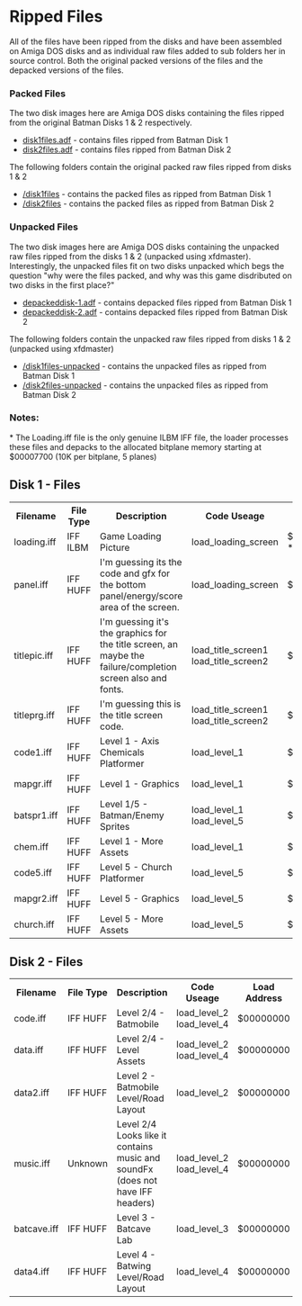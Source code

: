# Ripped Files
All of the files have been ripped from the disks and have been assembled on Amiga DOS disks and as individual raw files added to sub folders her in source control. Both the original packed versions of the files and the depacked versions of the files.

### Packed Files
The two disk images here are Amiga DOS disks containing the files ripped from the original Batman Disks 1 & 2 respectively.
 - [disk1files.adf](./disk1files.adf) - contains files ripped from Batman Disk 1
 - [disk2files.adf](./disk2files.adf) - contains files ripped from Batman Disk 2 

The following folders contain the original packed raw files ripped from disks 1 & 2
 - [/disk1files](./disk1files/) - contains the packed files as ripped from Batman Disk 1
 - [/disk2files](./disk2files/) - contains the packed files as ripped from Batman Disk 2

### Unpacked Files
The two disk images here are Amiga DOS disks containing the unpacked raw files ripped from the disks 1 & 2 (unpacked using xfdmaster). Interestingly, the unpacked files fit on two disks unpacked which begs the question "why were the files packed, and why was this game disdributed on two disks in the first place?"
- [depackeddisk-1.adf](./depackeddisk-1.adf) - contains depacked files ripped from Batman Disk 1
- [depackeddisk-2.adf](./depackeddisk-2.adf) - contains depacked files ripped from Batman Disk 2

The following folders contain the unpacked raw files ripped from disks 1 & 2 (unpacked using xfdmaster)
 - [/disk1files-unpacked](./disk1files-unpacked/) - contains the unpacked files as ripped from Batman Disk 1
 - [/disk2files-unpacked](./disk2files-unpacked/) - contains the unpacked files as ripped from Batman Disk 2 




### Notes:
\* The Loading.iff file is the only genuine ILBM IFF file, the loader processes these files and depacks to the allocated bitplane memory starting at $00007700 (10K per bitplane, 5 planes)

## Disk 1 - Files
<table>
<tr>
    <th>Filename</th><th>File Type</th><th>Description</th><th>Code Useage</th><th>Load Address</th>
</tr>
<tr>
    <td>loading.iff</td><td>IFF ILBM</td><td>Game Loading Picture</td><td>load_loading_screen</td><td>$00007700 *</td>
</tr>
<tr>
    <td>panel.iff</td><td>IFF HUFF</td><td>I'm guessing its the code and gfx for the bottom panel/energy/score area of the screen.</td><td>load_loading_screen</td><td>$0007C7FC </td>
</tr>
<tr>
    <td>titlepic.iff</td><td>IFF HUFF</td><td>I'm guessing it's the graphics for the title screen, an maybe the failure/completion screen also and fonts.</td><td>load_title_screen1 <br/> load_title_screen2</td><td>$00000000</td>
</tr>
<tr>
    <td>titleprg.iff</td><td>IFF HUFF</td><td>I'm guessing this is the title screen code.</td><td>load_title_screen1 <br/> load_title_screen2</td><td>$00000000</td>
</tr>
<tr>
    <td>code1.iff</td><td>IFF HUFF</td><td>Level 1 - Axis Chemicals Platformer</td><td>load_level_1</td><td>$00000000</td>
</tr>
<tr>
    <td>mapgr.iff</td><td>IFF HUFF</td><td>Level 1 - Graphics</td><td>load_level_1</td><td>$00000000</td>
</tr>
<tr>
    <td>batspr1.iff</td><td>IFF HUFF</td><td> Level 1/5 - Batman/Enemy Sprites</td><td>load_level_1 <br/> load_level_5</td><td>$00000000</td>
</tr>
<tr>
    <td>chem.iff</td><td>IFF HUFF</td><td>Level 1 - More Assets</td><td>load_level_1</td><td>$00000000</td>
</tr>
<tr>
    <td>code5.iff</td><td>IFF HUFF</td><td>Level 5 - Church Platformer</td><td>load_level_5</td><td>$00000000</td>
</tr>
<tr>
    <td>mapgr2.iff</td><td>IFF HUFF</td><td>Level 5 - Graphics</td><td>load_level_5</td><td>$00000000</td>
</tr>
<tr>
    <td>church.iff</td><td>IFF HUFF</td><td>Level 5 - More Assets</td><td>load_level_5</td><td>$00000000</td>
</tr>
</table>



## Disk 2 - Files
<table>
<tr>
    <th>Filename</th><th>File Type</th><th>Description</th><th>Code Useage</th><th>Load Address</th>
</tr>
<tr>
    <td>code.iff</td><td>IFF HUFF</td><td>Level 2/4 - Batmobile</td><td>load_level_2 <br/> load_level_4</td><td>$00000000</td>
</tr>
<tr>
    <td>data.iff</td><td>IFF HUFF</td><td>Level 2/4 - Level Assets</td><td>load_level_2 <br/> load_level_4</td><td>$00000000</td>
</tr>
<tr>
    <td>data2.iff</td><td>IFF HUFF</td><td>Level 2 - Batmobile Level/Road Layout</td><td>load_level_2</td><td>$00000000</td>
</tr>
<tr>
    <td>music.iff</td><td>Unknown</td><td>Level 2/4 Looks like it contains music and soundFx (does not have IFF headers)</td><td>load_level_2 <br/> load_level_4</td><td>$00000000</td>
</tr>
<tr>
    <td>batcave.iff</td><td>IFF HUFF</td><td>Level 3 - Batcave Lab</td><td>load_level_3</td><td>$00000000</td>
</tr>
<tr>
    <td>data4.iff</td><td>IFF HUFF</td><td>Level 4 - Batwing Level/Road Layout</td><td>load_level_4</td><td>$00000000</td>
</tr>
</table>

 
